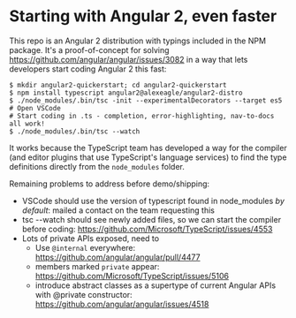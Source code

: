 # Starting with Angular 2, even faster

This repo is an Angular 2 distribution with typings included in the NPM package.
It's a proof-of-concept for solving https://github.com/angular/angular/issues/3082
in a way that lets developers start coding Angular 2 this fast:

```
$ mkdir angular2-quickerstart; cd angular2-quickerstart
$ npm install typescript angular2@alexeagle/angular2-distro
$ ./node_modules/.bin/tsc -init --experimentalDecorators --target es5
# Open VSCode
# Start coding in .ts - completion, error-highlighting, nav-to-docs all work!
$ ./node_modules/.bin/tsc --watch
```

It works because the TypeScript team has developed a way for the compiler
(and editor plugins that use TypeScript's language services)
to find the type definitions directly from the `node_modules` folder.

Remaining problems to address before demo/shipping:
- VSCode should use the version of typescript found in node_modules *by default*:
  mailed a contact on the team requesting this
- tsc --watch should see newly added files, so we can start the compiler before coding:
  https://github.com/Microsoft/TypeScript/issues/4553
- Lots of private APIs exposed, need to
  - Use `@internal` everywhere: https://github.com/angular/angular/pull/4477
  - members marked `private` appear: https://github.com/Microsoft/TypeScript/issues/5106
  - introduce abstract classes as a supertype of current Angular APIs with @private constructor:
    https://github.com/angular/angular/issues/4518

